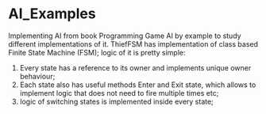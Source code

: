 # AI_Examples
Implementing AI  from book Programming Game AI by example to study different implementations of it.
ThiefFSM has implementation of class based Finite State Machine (FSM);
logic of it is pretty simple:
1) Every state has a reference to its owner and implements unique owner behaviour;
2) Each state also has useful methods Enter and Exit state, which allows to implement logic that does not need to fire multiple times etc;
3) logic of switching states is implemented inside every state;
